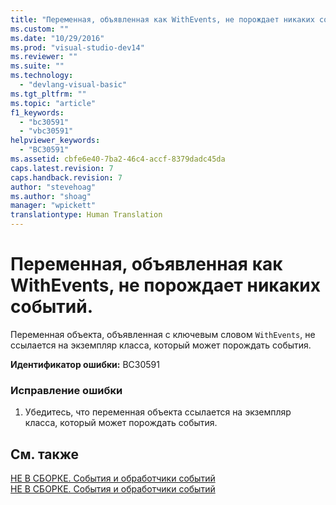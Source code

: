 ```yaml
---
title: "Переменная, объявленная как WithEvents, не порождает никаких событий. | Microsoft Docs"
ms.custom: ""
ms.date: "10/29/2016"
ms.prod: "visual-studio-dev14"
ms.reviewer: ""
ms.suite: ""
ms.technology: 
  - "devlang-visual-basic"
ms.tgt_pltfrm: ""
ms.topic: "article"
f1_keywords: 
  - "bc30591"
  - "vbc30591"
helpviewer_keywords: 
  - "BC30591"
ms.assetid: cbfe6e40-7ba2-46c4-accf-8379dadc45da
caps.latest.revision: 7
caps.handback.revision: 7
author: "stevehoag"
ms.author: "shoag"
manager: "wpickett"
translationtype: Human Translation
---
```

# Переменная, объявленная как WithEvents, не порождает никаких событий.
Переменная объекта, объявленная с ключевым словом `WithEvents`, не ссылается на экземпляр класса, который может порождать события.  
  
 **Идентификатор ошибки:** BC30591  
  
### Исправление ошибки  
  
1.  Убедитесь, что переменная объекта ссылается на экземпляр класса, который может порождать события.  
  
## См. также  
 [НЕ В СБОРКЕ. События и обработчики событий](http://msdn.microsoft.com/ru-ru/95074a0d-1cbc-4221-a95a-964185c7f962)   
 [НЕ В СБОРКЕ. События и обработчики событий](http://msdn.microsoft.com/ru-ru/95074a0d-1cbc-4221-a95a-964185c7f962)